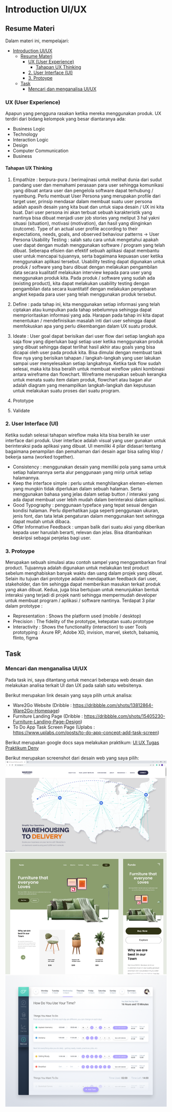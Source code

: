 # Introduction UI/UX

## Resume Materi
Dalam materi ini, mempelajari:
- [Introduction UI/UX](#introduction-uiux)
  - [Resume Materi](#resume-materi)
    - [UX (User Experience)](#ux-user-experience)
      - [Tahapan UX Thinking](#tahapan-ux-thinking)
    - [2.	User Interface (UI)](#2user-interface-ui)
    - [3.	Protoype](#3protoype)
  - [Task](#task)
    - [Mencari dan menganalisa UI/UX](#mencari-dan-menganalisa-uiux)

### UX (User Experience)
Apapun yang pengguna rasakan ketika mereka menggunakan produk. UX terdiri dari bidang kelompok yang besar diantaranya ada: 
-	Business Logic
-	Technology
-	Interaction Logic
-	Design
-	Computer Communication
-	Business


#### Tahapan UX Thinking
1.	Empathize : berpura-pura / berimajinasi untuk melihat dunia dari sudut pandang user dan memahami perasaan para user sehingga komunikasi yang dibuat antara user dan pengelola software dapat terhubung / nyambung. Perlu membuat User Persona yang merupakan profile dari target user, prinsip mendasar dalam membuat suatu user persona adalah apasih desain yang kita buat dan untuk siapa desain / UX ini kita buat. 
Dari user persona ini akan terbuat sebuah karakteristik yang nantinya bisa dibuat menjadi user job stories yang meliput 3 hal yakni situasi (situation), motivasi (motivation), dan hasil yang diinginkan (outcome). Type of an actual user profile according to their expectations, needs, goals, and observed behaviour patterns -> User Persona
Usability Testing : salah satu cara untuk mengetahui apakah user dapat dengan mudah menggunakan software / program yang telah dibuat. Seberapa efisien dan efektif sebuah aplikasi dapat membantu user untuk mencapai tujuannya, serta bagaimana kepuasan user ketika menggunakan aplikasi tersebut. Usability testing dapat digunakan untuk produk / software yang baru dibuat dengan melakukan pengambilan data secara kualitatif melakukan interview kepada para user yang menggunakan produk kita. Pada produk / software yang sudah ada (existing product), kita dapat melakukan usability testing dengan pengambilan data secara kuantitatif dengan melakukan penyebaran angket kepada para user yang telah menggunakan produk tersebut.

2.	Define : pada tahap ini, kita menggunakan setiap informasi yang telah ciptakan atau kumpulkan pada tahap sebelumnya sehingga dapat memprioritaskan informasi yang ada. Harapan pada tahap ini kita dapat menentukan / mendefinisikan masalah inti dari user sehingga dapat memfokuskan apa yang perlu dikembangan dalam UX suatu produk.

3.	Ideate : User goal dapat berisikan dari user flow dari setiap langkah apa saja flow yang diperlukan bagi setiap user ketika menggunakan produk yang dibuat sehingga dapat terlihat hasil akhir atau goals yang bisa dicapai oleh user pada produk kita. Bisa dimulai dengan membuat task flow nya yang berisikan tahapan / langkah-langkah yang user lakukan sampai user menyelesaikan setiap langkahnya. Ketika task flow sudah selesai, maka kita bisa beralih untuk membuat wireflow yakni kombinasi antara wireframe dan flowchart. Wireframe merupakan sebuah kerangka untuk menata suatu item dalam produk, flowchart atau bagan alur adalah diagram yang menampilkan langkah-langkah dan keputusan untuk melakukan suatu proses dari suatu program. 

4. Prototype
5. Validate

### 2.	User Interface (UI)
Ketika sudah selesai tahapan wireflow maka kita bisa beralih ke user interface dari produk. User interface adalah visual yang user gunakan untuk berinteraksi pada aplikasi yang dibuat. UI memiliki 4 pilar didasari tentang bagaimana penampilan dan pemahaman dari desain agar bisa saling klop / bekerja sama (worked together).
-	Consistency : menggunakan desain yang memiliki pola yang sama untuk setiap halamannya serta alur penggunaan yang mirip untuk setiap halamannya. 
-	Keep the interface simple : perlu untuk menghilangkan elemen-elemen yang mungkin tidak diperlukan dalam sebuah halaman. Serta menggunakan bahasa yang jelas dalam setiap button / interaksi yang ada dapat membuat user lebih mudah dalam berinteraksi dalam aplikasi. 
-	Good Typography : penggunaan typeface yang tepat sesuai dengan kondisi halaman. Perlu diperhatikan juga seperti penggunaan ukuran, jenis font, dan tata letak pengaturan dalam menggunakan text sehingga dapat mudah untuk dibaca. 
-	Offer Informative Feedback : umpan balik dari suatu aksi yang diberikan kepada user haruslah berarti, relevan dan jelas. Bisa ditambahkan deskripsi sebagai penjelas bagi user.


### 3.	Protoype 
Merupakan sebuah simulasi atau contoh sampel yang menggambarkan final product. Tujuannya adalah digunakan untuk melakukan test product sebelum menghabiskan banyak waktu dan uang dalam projek yang dibuat. Selain itu tujuan dari prototype adalah mendapatkan feedback dari user, stakeholder, dan tim sehingga dapat memberikan masukan terkait produk yang akan dibuat. Kedua, juga bisa bertujuan untuk menunjukkan bentuk interaksi yang terjadi di projek nanti sehingga mempermudah developer untuk membuat program / aplikasi / software nantinya. Terdapat 3 pilar dalam prototype : 
-	Representation : Shows the platform used (mobile / desktop)
-	Precision : The fidelity of the prototype, ketepatan suatu prototype
-	Interactivity : Shows the functionality (interaction) to user
Tools prototyping : Axure RP, Adobe XD, invision, marvel, sketch, balsamiq, flinto, figma


## Task
### Mencari dan menganalisa UI/UX 
Pada task ini, saya ditantang untuk mencari beberapa web desain dan melakukan analisa terkait UI dan UX pada salah satu websitenya. 

Berikut merupakan link desain yang saya pilih untuk analisa:
- Ware2Go Website (Dribble : https://dribbble.com/shots/13812864-Ware2Go-Homepage)
- Furniture Landing Page (Dribble : https://dribbble.com/shots/15405230-Furniture-Landing-Page-Design)
- To Do App Task Screen Page (Uplabs : https://www.uplabs.com/posts/to-do-app-concept-add-task-screen)

Berikut merupakan google docs saya melakukan praktikum:
[UI UX Tugas Praktikum Deny](https://docs.google.com/document/d/1aLwpHvNi-0d5h0tjWLBKXbsV5YqaAD6H1RVweBa1nyE/edit?usp=sharing)

Berikut merupakan screenshot dari desain web yang saya pilih:
![ware2go](./screenshots/ware2go.png)
![furniturelandingpage](./screenshots/furniture%20landing%20page.png)
![todoapps](./screenshots/todoapps2.png)

